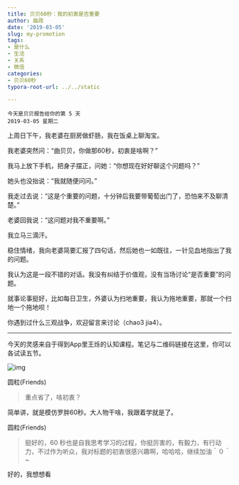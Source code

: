 ```yaml
---
title: 贝贝60秒：我的初衷是否重要
author: 曲政
date: '2019-03-05'
slug: my-promotion
tags:
- 是什么
- 生活
- 关系
- 微信
categories:
- 贝贝60秒
typora-root-url: ../../static

---
```


```
今天是贝贝报告给你的第 5 天   
2019-03-05 星期二 
```

上周日下午，我老婆在厨房做虾肠，我在饭桌上聊淘宝。

我老婆突然问：“曲贝贝，你做那60秒，初衷是啥啊？”

我马上放下手机，把身子摆正，问她：“你想现在好好聊这个问题吗？”

她头也没抬说：“我就随便问问。”

我走过去说：“这是个重要的问题，十分钟后我要带葡萄出门了，恐怕来不及聊清楚。”

老婆回我说：“这问题对我不重要啊。”

我立马三滴汗。

稳住情绪，我向老婆简要汇报了四句话，然后她也一如既往，一针见血地指出了我的问题。

我认为这是一段不错的对话。我没有纠结于价值观，没有当场讨论“是否重要”的问题。

就事论事挺好，比如每日卫生，外婆认为扫地重要，我认为拖地重要，那就一个扫地一个拖地呗！

你遇到过什么三观战争，欢迎留言来讨论（chao3 jia4）。

---

今天的灵感来自于得到App里王烁的认知课程。笔记与二维码链接在这里，你可以各试读五节。

![img](/images/2019-03-05-%E8%B4%9D%E8%B4%9D60%E7%A7%92%EF%BC%9A%E6%88%91%E7%9A%84%E5%88%9D%E8%A1%B7%E6%98%AF%E5%90%A6%E9%87%8D%E8%A6%81/640-20191230125942507.jpeg)



圆粒(Friends)

>   重点省了，啥初衷？

 简单讲，就是模仿罗胖60秒。大人物干啥，我跟着学就是了。

圆粒(Friends)

>   挺好的，60 秒也是自我思考学习的过程，你挺厉害的，有毅力，有行动力，不过作为听众，我对标题的初衷很感兴趣啊，哈哈哈，继续加油＾０＾~

好的，我想想看